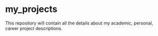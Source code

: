 # my_projects
This repository will contain all the details about my academic, personal, career project descriptions.
